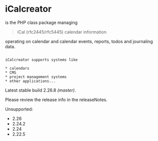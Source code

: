 # iCalcreator

is the PHP class package managing

> iCal (rfc2445/rfc5445) calendar information

operating on calendar and
calendar events, reports, todos and journaling data.

~~~~~~~~

iCalcreator supports systems like

* calendars
* CMS
* project management systems
* other applications...

~~~~~~~~

Latest stable build 2.26.8 *(master)*.

Please review the release info in the releaseNotes.

Unsupported: 
- 2.26
- 2.24.2
- 2.24
- 2.22.5

